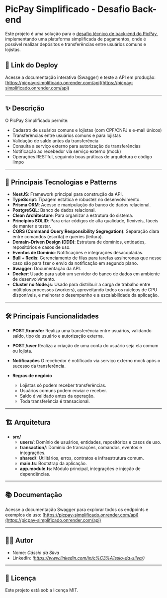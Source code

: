 # PicPay Simplificado - Desafio Back-end

Este projeto é uma solução para o [desafio técnico de back-end do PicPay](https://github.com/PicPay/picpay-desafio-backend), implementando uma plataforma simplificada de pagamentos, onde é possível realizar depósitos e transferências entre usuários comuns e lojistas.

## 🔗 Link do Deploy

Acesse a documentação interativa (Swagger) e teste a API em produção:
[https://picpay-simplificado.onrender.com/api](https://picpay-simplificado.onrender.com/api)

---

## ✨ Descrição

O PicPay Simplificado permite:

- Cadastro de usuários comuns e lojistas (com CPF/CNPJ e e-mail únicos)
- Transferências entre usuários comuns e para lojistas
- Validação de saldo antes da transferência
- Consulta a serviço externo para autorização de transferências
- Notificação ao recebedor via serviço externo (mock)
- Operações RESTful, seguindo boas práticas de arquitetura e código limpo

---

## 🚀 Principais Tecnologias e Patterns

- **NestJS**: Framework principal para construção da API.
- **TypeScript**: Tipagem estática e robustez no desenvolvimento.
- **Prisma ORM**: Acesso e manipulação do banco de dados relacional.
- **PostgreSQL**: Banco de dados relacional.
- **Clean Architecture**: Para organizar a estrutura do sistema.
- **Princípios SOLID**: Para criar códigos de alta qualidade, flexíveis, fáceis de manter e testar.
- **CQRS (Command Query Responsibility Segregation)**: Separação clara entre comandos (escrita) e queries (leitura).
- **Domain-Driven Design (DDD)**: Estrutura de domínios, entidades, repositórios e casos de uso.
- **Eventos de Domínio**: Notificações e integrações desacopladas.
- **Bull + Redis**: Gerenciamento de filas para tarefas assíncronas que nesse caso são para fzer o envio da notificação em segundo plano.
- **Swagger**: Documentação da API.
- **Docker**: Usado para subir um servidor do banco de dados em ambiente de desenvolvimento.
- **Cluster no Node.js**: Usado para distribuir a carga de trabalho entre múltiplos processos (workers), aproveitando todos os núcleos de CPU disponíveis, e melhorar o desempenho e a escalabilidade da aplicação.

---

## 🛠️ Principais Funcionalidades

- **POST /transfer**
  Realiza uma transferência entre usuários, validando saldo, tipo de usuário e autorização externa.

- **POST /user**
  Realiza a criação de uma conta do usuário seja ela comum ou lojista.

- **Notificações**
  O recebedor é notificado via serviço externo mock após o sucesso da transferência.

- **Regras de negócio**
  - Lojistas só podem receber transferências.
  - Usuários comuns podem enviar e receber.
  - Saldo é validado antes da operação.
  - Toda transferência é transacional.

---

## 🏗️ Arquitetura

- **src/**
  - **users/**: Domínio de usuários, entidades, repositórios e casos de uso.
  - **transaction/**: Domínio de transações, comandos, eventos e integrações.
  - **shared/**: Utilitários, erros, contratos e infraestrutura comum.
  - **main.ts**: Bootstrap da aplicação.
  - **app.module.ts**: Módulo principal, integrações e injeção de dependências.

---

## 📚 Documentação

Acesse a documentação Swagger para explorar todos os endpoints e exemplos de uso:
[https://picpay-simplificado.onrender.com/api](https://picpay-simplificado.onrender.com/api)

---

## 👨‍💻 Autor

- Nome: _Cássio da Silva_
- LinkedIn: _(https://www.linkedin.com/in/c%C3%A1ssio-da-silva/)_

---

## 📝 Licença

Este projeto está sob a licença MIT.
